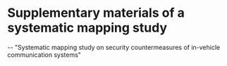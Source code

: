 # Supplementary materials of a systematic mapping study 
 -- "Systematic mapping study on security countermeasures of in-vehicle communication systems"

